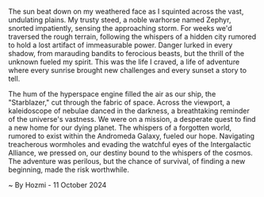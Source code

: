 
The sun beat down on my weathered face as I squinted across the vast, undulating plains. My trusty steed, a noble warhorse named Zephyr, snorted impatiently, sensing the approaching storm. For weeks we'd traversed the rough terrain, following the whispers of a hidden city rumored to hold a lost artifact of immeasurable power. Danger lurked in every shadow, from marauding bandits to ferocious beasts, but the thrill of the unknown fueled my spirit. This was the life I craved, a life of adventure where every sunrise brought new challenges and every sunset a story to tell.

The hum of the hyperspace engine filled the air as our ship, the "Starblazer," cut through the fabric of space.  Across the viewport, a kaleidoscope of nebulae danced in the darkness, a breathtaking reminder of the universe's vastness.  We were on a mission, a desperate quest to find a new home for our dying planet.  The whispers of a forgotten world, rumored to exist within the Andromeda Galaxy, fueled our hope.  Navigating treacherous wormholes and evading the watchful eyes of the Intergalactic Alliance, we pressed on, our destiny bound to the whispers of the cosmos.  The adventure was perilous, but the chance of survival, of finding a new beginning, made the risk worthwhile. 

~ By Hozmi - 11 October 2024
